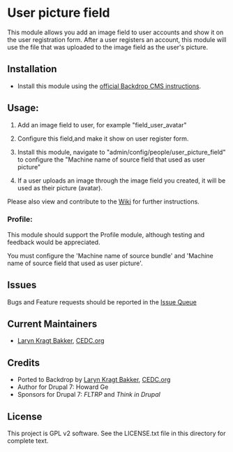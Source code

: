 # User picture field

This module allows you add an image field to user accounts and show it on the
user registration form. After a user registers an account, this module will use
the file that was uploaded to the image field as the user's picture.

## Installation

- Install this module using the
  [official Backdrop CMS instructions](https://backdropcms.org/guide/modules).

## Usage:

1. Add an image field to user, for example "field_user_avatar"

2. Configure this field,and make it show on user register form.

3. Install this module, navigate to "admin/config/people/user_picture_field" to
   configure the "Machine name of source field that used as user picture"

4. If a user uploads an image through the image field you created, it will be
   used as their picture (avatar).

Please also view and contribute to the
[Wiki](https://github.com/backdrop-contrib/user_picture_field/wiki) for further
instructions.

### Profile:

This module should support the Profile module, although testing and feedback
would be appreciated.

You must configure the 'Machine name of source bundle' and 'Machine name of
source field that used as user picture'.

## Issues

Bugs and Feature requests should be reported in the
[Issue Queue](https://github.com/backdrop-contrib/user_picture_field/issues)

## Current Maintainers

- [Laryn Kragt Bakker](https://github.com/laryn/), [CEDC.org](https://CEDC.org)

## Credits

 - Ported to Backdrop by [Laryn Kragt Bakker](https://github.com/laryn/),
   [CEDC.org](https://CEDC.org)
 - Author for Drupal 7: Howard Ge
 - Sponsors for Drupal 7: _FLTRP_ and _Think in Drupal_

## License

This project is GPL v2 software. See the LICENSE.txt file in this directory for
complete text.

